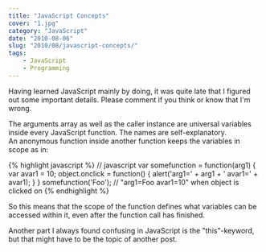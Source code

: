 ```yaml
---
title: "JavaScript Concepts"
cover: "1.jpg"
category: "JavaScript"
date: "2010-08-06"
slug: "2010/08/javascript-concepts/"
tags:
    - JavaScript
    - Programming
---
```

<p>Having learned JavaScript mainly by doing, it was quite late that I figured out some important details. Please comment if you think or know that I'm wrong.</p>

<p>The arguments array as well as the caller instance are universal variables inside every JavaScript function. The names are self-explanatory.<br />
An anonymous function inside another function keeps the variables in scope as in:</p>
{% highlight javascript %}
// javascript
var somefunction = function(arg1) {
  var avar1 = 10;  
  object.onclick = function() {
    alert('arg1=' + arg1 + ' avar1=' + avar1);
  }
}
somefunction('Foo');
// "arg1=Foo avar1=10" when object is clicked on
{% endhighlight %}
<p>So this means that the scope of the function defines what variables can be accessed within it, even after the function call has finished.</p>
<p>Another part I always found confusing in JavaScript is the "this"-keyword, but that might have to be the topic of another post.</p>
